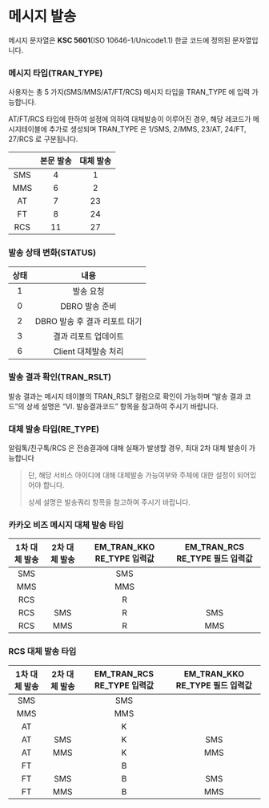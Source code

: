 # 메시지 발송

메시지 문자열은 **KSC 5601**(ISO 10646-1/Unicode1.1) 한글 코드에 정의된 문자열입니다.



### 메시지 타입(TRAN\_TYPE)

사용자는 총 5 가지(SMS/MMS/AT/FT/RCS) 메시지 타입을 TRAN\_TYPE 에 입력 가능합니다.

AT/FT/RCS 타입에 한하여 설정에 의하여 대체발송이 이루어진 경우, 해당 레코드가 메시지테이블에 추가로 생성되며 TRAN\_TYPE 은 1/SMS, 2/MMS, 23/AT, 24/FT, 27/RCS 로 구분됩니다.



|     | 본문 발송 | 대체 발송 |
| :-: | :---: | :---: |
| SMS |   4   |   1   |
| MMS |   6   |   2   |
|  AT |   7   |   23  |
|  FT |   8   |   24  |
| RCS |   11  |   27  |



### 발송 상태 변화(STATUS)

|  상태 |          내용         |
| :-: | :-----------------: |
|  1  |        발송 요청        |
|  0  |      DBRO 발송 준비     |
|  2  | DBRO 발송 후 결과 리포트 대기 |
|  3  |     결과 리포트 업데이트     |
|  6  |   Client 대체발송 처리    |



### 발송 결과 확인(TRAN\_RSLT)

발송 결과는 메시지 테이블의 TRAN\_RSLT 컬럼으로 확인이 가능하며 “발송 결과 코드”의 상세 설명은 “VI. 발송결과코드” 항목을 참고하여 주시기 바랍니다.



### 대체 발송 타입(RE\_TYPE)

알림톡/친구톡/RCS 은 전송결과에 대해 실패가 발생할 경우, 최대 2차 대체 발송이 가능합니다

> 단, 해당 서비스 아이디에 대해 대체발송 가능여부와 주체에 대한 설정이 되어있어야 합니다.
>
> 상세 설명은 발송쿼리 항목을 참고하여 주시기 바랍니다.



### 카카오 비즈 메시지 대체 발송 타입

| 1차 대체 발송 | 2차 대체 발송 | EM\_TRAN\_KKO RE\_TYPE 입력값 | EM\_TRAN\_RCS RE\_TYPE 필드 입력값 |
| :------: | :------: | :------------------------: | :---------------------------: |
|    SMS   |          |             SMS            |                               |
|    MMS   |          |             MMS            |                               |
|    RCS   |          |              R             |                               |
|    RCS   |    SMS   |              R             |              SMS              |
|    RCS   |    MMS   |              R             |              MMS              |



### RCS 대체 발송 타입

| 1차 대체 발송 | 2차 대체 발송 | EM\_TRAN\_RCS RE\_TYPE 입력값 | EM\_TRAN\_KKO RE\_TYPE 필드 입력값 |
| :------: | :------: | :------------------------: | :---------------------------: |
|    SMS   |          |             SMS            |                               |
|    MMS   |          |             MMS            |                               |
|    AT    |          |              K             |                               |
|    AT    |    SMS   |              K             |              SMS              |
|    AT    |    MMS   |              K             |              MMS              |
|    FT    |          |              B             |                               |
|    FT    |    SMS   |              B             |              SMS              |
|    FT    |    MMS   |              B             |              MMS              |
